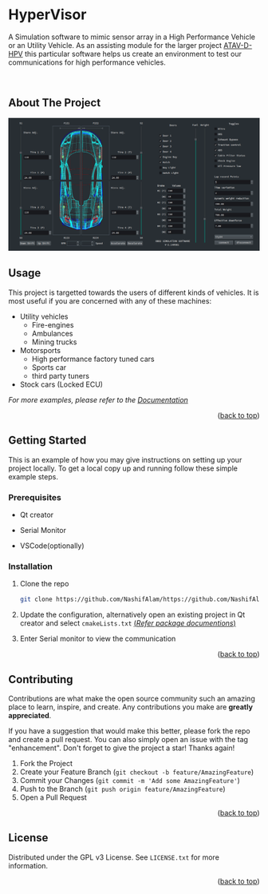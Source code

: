 # HyperVisor
A Simulation software to mimic sensor array in a High Performance Vehicle or an Utility Vehicle. As an assisting module for the larger project <a href="https://github.com/NashifAlam/ATAV-D-HPV">ATAV-D-HPV</a> this particular software helps us create an environment to test our communications for high performance vehicles.


<!-- PROJECT LOGO -->
<br />
<div align="center">
  <!--<a href="https://github.com/NashifAlam/ATAV-D-HPV">
    <img src="images/logo.png" alt="Logo" width="80" height="80">
  </a>-->
<a name="readme-top"></a>
</div>



<!-- ABOUT THE PROJECT -->
## About The Project

<!--[![Product Name Screen Shot][product-screenshot]](https://github.com/NashifAlam/HyperVisor/blob/main/Screenshot_20230214_151108.png)-->
![Screenshot](Resources/Screenshot.png?raw=true "Software Screenshot")



<!-- USAGE EXAMPLES -->
## Usage

This project is targetted towards the users of different kinds of vehicles.
It is most useful if you are concerned with any of these machines:
<ul>
  <li>Utility vehicles</a>
    <ul>
      <li>Fire-engines
      <li>Ambulances
      <li>Mining trucks
    </ul>
  </li>
  <li>Motorsports
    <ul>
      <li>High performance factory tuned cars
      <li>Sports car
      <li>third party tuners
    </ul>
  <li>Stock cars (Locked ECU)</a></li>
</ul>

_For more examples, please refer to the [Documentation](https://example.com)_

<p align="right">(<a href="#readme-top">back to top</a>)</p>


<!-- GETTING STARTED -->
## Getting Started

This is an example of how you may give instructions on setting up your project locally.
To get a local copy up and running follow these simple example steps.

### Prerequisites

* Qt creator

* Serial Monitor

* VSCode(optionally)



### Installation
 
1. Clone the repo
   ```sh
   git clone https://github.com/NashifAlam/https://github.com/NashifAlam/HyperVisor.git
   ```
2. Update the configuration, alternatively open an existing project in Qt creator and select ``` cmakeLists.txt ```
<a href="">(_Refer package documentions_)</a>


3. Enter Serial monitor to view the communication

<p align="right">(<a href="#readme-top">back to top</a>)</p>




<!-- CONTRIBUTING -->
## Contributing

Contributions are what make the open source community such an amazing place to learn, inspire, and create. Any contributions you make are **greatly appreciated**.

If you have a suggestion that would make this better, please fork the repo and create a pull request. You can also simply open an issue with the tag "enhancement".
Don't forget to give the project a star! Thanks again!

1. Fork the Project
2. Create your Feature Branch (`git checkout -b feature/AmazingFeature`)
3. Commit your Changes (`git commit -m 'Add some AmazingFeature'`)
4. Push to the Branch (`git push origin feature/AmazingFeature`)
5. Open a Pull Request

<p align="right">(<a href="#readme-top">back to top</a>)</p>



<!-- LICENSE -->
## License

Distributed under the GPL v3 License. See `LICENSE.txt` for more information.

<p align="right">(<a href="#readme-top">back to top</a>)</p>






<!-- MARKDOWN LINKS & IMAGES -->
<!-- https://www.markdownguide.org/basic-syntax/#reference-style-links -->
[contributors-shield]: https://img.shields.io/github/contributors/NashifAlam/ATAV-D-HPV.svg?style=for-the-badge
[contributors-url]: https://github.com/NashifAlam/ATAV-D-HPV/graphs/contributors
[forks-shield]: https://img.shields.io/github/forks/NashifAlam/ATAV-D-HPV.svg?style=for-the-badge
[forks-url]: https://github.com/NashifAlam/ATAV-D-HPV/network/members
[stars-shield]: https://img.shields.io/github/stars/NashifAlam/ATAV-D-HPV.svg?style=for-the-badge
[stars-url]: https://github.com/NashifAlam/ATAV-D-HPV/stargazers
[issues-shield]: https://img.shields.io/github/issues/NashifAlam/ATAV-D-HPV.svg?style=for-the-badge
[issues-url]: https://github.com/NashifAlam/ATAV-D-HPV/issues
[license-shield]: https://img.shields.io/github/license/NashifAlam/ATAV-D-HPV.svg?style=for-the-badge
[license-url]: https://github.com/NashifAlam/ATAV-D-HPV/blob/master/LICENSE.txt
[linkedin-shield]: https://img.shields.io/badge/-LinkedIn-black.svg?style=for-the-badge&logo=linkedin&colorB=555
[linkedin-url]: https://linkedin.com/in/linkedin_username
[product-screenshot]: images/screenshot.png
